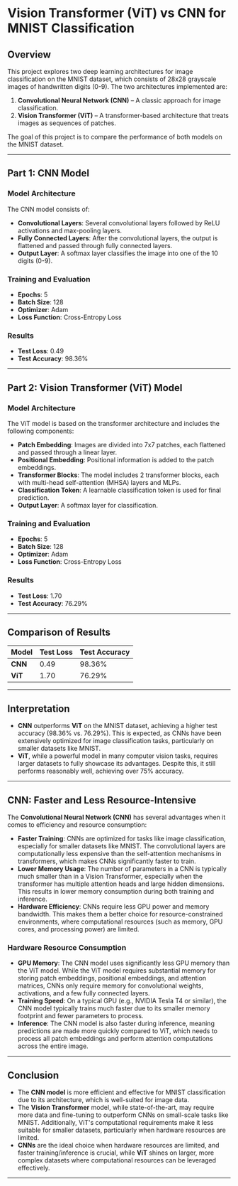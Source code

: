 # Vision Transformer (ViT) vs CNN for MNIST Classification

## Overview

This project explores two deep learning architectures for image classification on the MNIST dataset, which consists of 28x28 grayscale images of handwritten digits (0-9). The two architectures implemented are:

1. **Convolutional Neural Network (CNN)** – A classic approach for image classification.
2. **Vision Transformer (ViT)** – A transformer-based architecture that treats images as sequences of patches.

The goal of this project is to compare the performance of both models on the MNIST dataset.

---

## Part 1: CNN Model

### Model Architecture

The CNN model consists of:

- **Convolutional Layers**: Several convolutional layers followed by ReLU activations and max-pooling layers.
- **Fully Connected Layers**: After the convolutional layers, the output is flattened and passed through fully connected layers.
- **Output Layer**: A softmax layer classifies the image into one of the 10 digits (0-9).

### Training and Evaluation

- **Epochs**: 5
- **Batch Size**: 128
- **Optimizer**: Adam
- **Loss Function**: Cross-Entropy Loss

### Results

- **Test Loss**: 0.49
- **Test Accuracy**: 98.36%

---

## Part 2: Vision Transformer (ViT) Model

### Model Architecture

The ViT model is based on the transformer architecture and includes the following components:

- **Patch Embedding**: Images are divided into 7x7 patches, each flattened and passed through a linear layer.
- **Positional Embedding**: Positional information is added to the patch embeddings.
- **Transformer Blocks**: The model includes 2 transformer blocks, each with multi-head self-attention (MHSA) layers and MLPs.
- **Classification Token**: A learnable classification token is used for final prediction.
- **Output Layer**: A softmax layer for classification.

### Training and Evaluation

- **Epochs**: 5
- **Batch Size**: 128
- **Optimizer**: Adam
- **Loss Function**: Cross-Entropy Loss

### Results

- **Test Loss**: 1.70
- **Test Accuracy**: 76.29%

---

## Comparison of Results

| Model  | Test Loss | Test Accuracy |
|--------|-----------|---------------|
| **CNN** | 0.49     | 98.36%        |
| **ViT** | 1.70      | 76.29%        |

---

## Interpretation

- **CNN** outperforms **ViT** on the MNIST dataset, achieving a higher test accuracy (98.36% vs. 76.29%). This is expected, as CNNs have been extensively optimized for image classification tasks, particularly on smaller datasets like MNIST.
- **ViT**, while a powerful model in many computer vision tasks, requires larger datasets to fully showcase its advantages. Despite this, it still performs reasonably well, achieving over 75% accuracy.

---

## CNN: Faster and Less Resource-Intensive

The **Convolutional Neural Network (CNN)** has several advantages when it comes to efficiency and resource consumption:

- **Faster Training**: CNNs are optimized for tasks like image classification, especially for smaller datasets like MNIST. The convolutional layers are computationally less expensive than the self-attention mechanisms in transformers, which makes CNNs significantly faster to train.
- **Lower Memory Usage**: The number of parameters in a CNN is typically much smaller than in a Vision Transformer, especially when the transformer has multiple attention heads and large hidden dimensions. This results in lower memory consumption during both training and inference.
- **Hardware Efficiency**: CNNs require less GPU power and memory bandwidth. This makes them a better choice for resource-constrained environments, where computational resources (such as memory, GPU cores, and processing power) are limited.

### Hardware Resource Consumption

- **GPU Memory**: The CNN model uses significantly less GPU memory than the ViT model. While the ViT model requires substantial memory for storing patch embeddings, positional embeddings, and attention matrices, CNNs only require memory for convolutional weights, activations, and a few fully connected layers.
- **Training Speed**: On a typical GPU (e.g., NVIDIA Tesla T4 or similar), the CNN model typically trains much faster due to its smaller memory footprint and fewer parameters to process.
- **Inference**: The CNN model is also faster during inference, meaning predictions are made more quickly compared to ViT, which needs to process all patch embeddings and perform attention computations across the entire image.

---

## Conclusion

- The **CNN model** is more efficient and effective for MNIST classification due to its architecture, which is well-suited for image data.
- The **Vision Transformer** model, while state-of-the-art, may require more data and fine-tuning to outperform CNNs on small-scale tasks like MNIST. Additionally, ViT's computational requirements make it less suitable for smaller datasets, particularly when hardware resources are limited.
- **CNNs** are the ideal choice when hardware resources are limited, and faster training/inference is crucial, while **ViT** shines on larger, more complex datasets where computational resources can be leveraged effectively.

---
